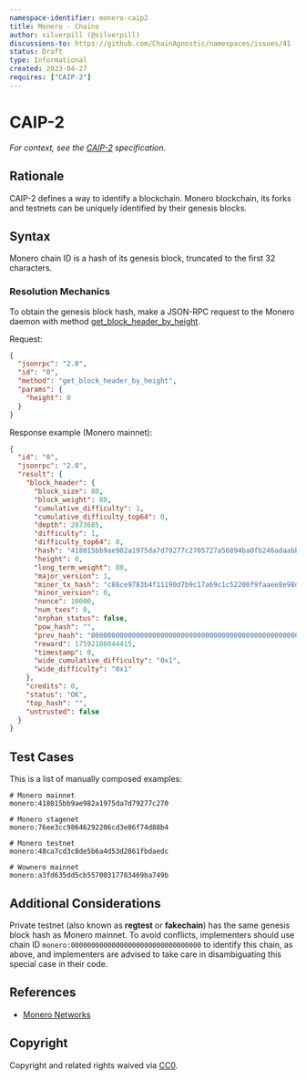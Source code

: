 ```yaml
---
namespace-identifier: monero-caip2
title: Monero - Chains
author: silverpill (@silverpill)
discussions-to: https://github.com/ChainAgnostic/namespaces/issues/41
status: Draft
type: Informational
created: 2023-04-27
requires: ["CAIP-2"]
---
```


# CAIP-2

*For context, see the [CAIP-2][] specification.*

## Rationale

CAIP-2 defines a way to identify a blockchain. Monero blockchain, its forks and testnets can be uniquely identified by their genesis blocks.

## Syntax

Monero chain ID is a hash of its genesis block, truncated to the first 32 characters.

### Resolution Mechanics

To obtain the genesis block hash, make a JSON-RPC request to the Monero daemon with method [get_block_header_by_height].

Request:

```json
{
  "jsonrpc": "2.0",
  "id": "0",
  "method": "get_block_header_by_height",
  "params": {
    "height": 0
  }
}
```

Response example (Monero mainnet):

```json
{
  "id": "0",
  "jsonrpc": "2.0",
  "result": {
    "block_header": {
      "block_size": 80,
      "block_weight": 80,
      "cumulative_difficulty": 1,
      "cumulative_difficulty_top64": 0,
      "depth": 2873685,
      "difficulty": 1,
      "difficulty_top64": 0,
      "hash": "418015bb9ae982a1975da7d79277c2705727a56894ba0fb246adaabb1f4632e3",
      "height": 0,
      "long_term_weight": 80,
      "major_version": 1,
      "miner_tx_hash": "c88ce9783b4f11190d7b9c17a69c1c52200f9faaee8e98dd07e6811175177139",
      "minor_version": 0,
      "nonce": 10000,
      "num_txes": 0,
      "orphan_status": false,
      "pow_hash": "",
      "prev_hash": "0000000000000000000000000000000000000000000000000000000000000000",
      "reward": 17592186044415,
      "timestamp": 0,
      "wide_cumulative_difficulty": "0x1",
      "wide_difficulty": "0x1"
    },
    "credits": 0,
    "status": "OK",
    "top_hash": "",
    "untrusted": false
  }
}
```

## Test Cases

This is a list of manually composed examples:

```
# Monero mainnet
monero:418015bb9ae982a1975da7d79277c270

# Monero stagenet
monero:76ee3cc98646292206cd3e86f74d88b4

# Monero testnet
monero:48ca7cd3c8de5b6a4d53d2861fbdaedc

# Wownero mainnet
monero:a3fd635dd5cb55700317783469ba749b
```

## Additional Considerations

Private testnet (also known as **regtest** or **fakechain**) has the same genesis block hash as Monero mainnet.
To avoid conflicts, implementers should use chain ID `monero:00000000000000000000000000000000` to identify this chain, as above, and implementers are advised to take care in disambiguating this special case in their code.

## References

- [Monero Networks][]

[CAIP-2]: https://github.com/ChainAgnostic/CAIPs/blob/master/CAIPs/caip-2.md
[get_block_header_by_height]: https://www.getmonero.org/resources/developer-guides/daemon-rpc.html#get_block_header_by_height
[Monero Networks]: https://monerodocs.org/infrastructure/networks/

## Copyright

Copyright and related rights waived via [CC0](https://creativecommons.org/publicdomain/zero/1.0/).

